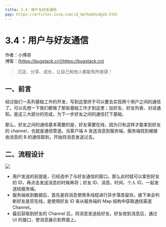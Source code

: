 ```yaml
---
title: 3.4：用户与好友通信
pay: https://articles.zsxq.com/id_0pfkqd4zdgsb.html
---
```


# 3.4：用户与好友通信

作者：小傅哥
<br/>博客：[https://bugstack.cn](https://bugstack.cn)

>沉淀、分享、成长，让自己和他人都能有所收获！

## 一、前言

经过我们一系列基础工作的开发，写到这里终于可以要去实现两个用户之间的通信了。可以先想一下我们都做了那些基础工作才到这里；加好友、好友列表、对话通知。是这三大部分的完成，为下一步好友之间的通信打下基础。

那么，好友之间的通信基本需要的是，好友需要在线，因为只有这样才能拿到好友的 channel，也就是通信管道。当客户端 A 发送消息到服务端，服务端找到被接收消息的 B 的通信取到，开始将消息发送过去。

## 二、流程设计

![](/images/article/project/im/project-im-3.4-01.png)

- 用户发送的前提是，已经选中了与好友通信的窗口。那么此时就可以拿到好友的 ID，再点击发送消息的时候再将；好友 ID、消息、时间、个人 ID，一起发送给服务端。
- 服务端收到数据后，首先是将消息使用多线程进行异步落库留存。接下来会判断好友是否在线，是使用好友 ID 来从服务端的 Map 结构中获取通信渠道 Channel。
- 最后获取到好友的 Channel 后，将消息发送给好友。好友收到消息后，通过 UI 的接口，使消息展示到界面上。